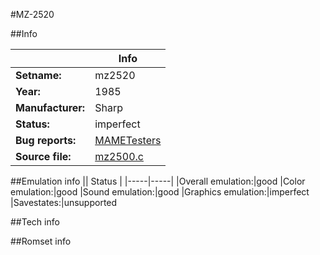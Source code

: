 #MZ-2520

##Info

||Info|
|-----|-----|
|**Setname:**|mz2520
|**Year:**|1985
|**Manufacturer:**|Sharp
|**Status:**|imperfect
|**Bug reports:**|[MAMETesters](http://mametesters.org/view_all_set.php?type=1&temporary=y&search=mz2500.c)
|**Source file:**|[mz2500.c](https://github.com/mamedev/mame/blob/master/src/mess/drivers/mz2500.c)

##Emulation info
|| Status |
|-----|-----|
|Overall emulation:|good
|Color emulation:|good
|Sound emulation:|good
|Graphics emulation:|imperfect
|Savestates:|unsupported

##Tech info

##Romset info

<!--- START OF EDITED COMMENT DO NOT TOUCH TEXT ABOVE-->
